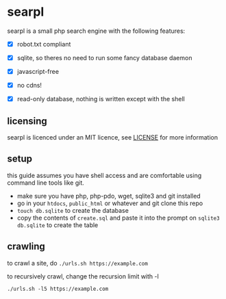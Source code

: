 # searpl

searpl is a small php search engine with the following features:

- [x] robot.txt compliant
- [x] sqlite, so theres no need to run some fancy database daemon
- [x] javascript-free
- [x] no cdns!
- [x] read-only database, nothing is written except with the shell



## licensing
searpl is licenced under an MIT licence, see [LICENSE](LICENSE)
for more information

## setup
this guide assumes you have shell access and are comfortable
using command line tools like git.

- make sure you have php, php-pdo, wget, sqlite3 and git installed
- go in your `htdocs`, `public_html` or whatever and git clone
  this repo
- `touch db.sqlite` to create the database
- copy the contents of `create.sql` and paste it into the prompt
  on `sqlite3 db.sqlite` to create the table

## crawling
to crawl a site, do `./urls.sh https://example.com`

to recursively crawl, change the recursion limit with -l

```
./urls.sh -l5 https://example.com
```

